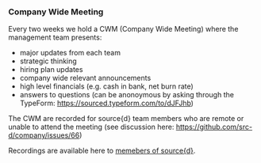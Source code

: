 ### Company Wide Meeting

Every two weeks we hold a CWM (Company Wide Meeting) where the management team presents: 
* major updates from each team
* strategic thinking
* hiring plan updates
* company wide relevant announcements
* high level financials (e.g. cash in bank, net burn rate)
* answers to questions (can be anonoymous by asking through the TypeForm: https://sourced.typeform.com/to/dJFJhb) 

The CWM are recorded for source{d} team members who are remote or unable to attend the meeting (see discussion here: https://github.com/src-d/company/issues/66)

Recordings are available here to [memebers of source{d}](https://drive.google.com/drive/folders/1wEtwO8NtbukPGN5hF284ZMNYrKBvk-RL).
